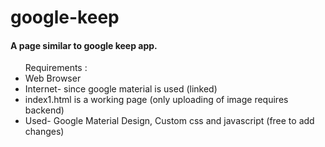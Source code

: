 # google-keep
<h4>A page similar to google keep app.</h4>

<ul>Requirements : 
<li>Web Browser</li>
<li>Internet- since google material is used (linked)</li>
<li>index1.html is a working page (only uploading of image requires backend)</li>
<li>Used-
Google Material Design, 
Custom css and javascript
(free to add changes)</li>
</ul>

